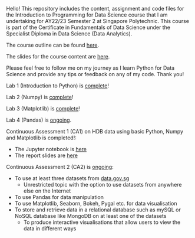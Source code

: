 Hello! This repository includes the content, assignment and code files for the Introduction to Programming for Data Science course that I am undertaking for AY22/23 Semester 2 at Singapore Polytechnic. This course is part of the Certificate in Fundamentals of Data Science under the Specialist Diploma in Data Science (Data Analytics).

The course outline can be found [here](https://github.com/iyliahutta/Intro-to-Programming-for-DS/blob/master/AY2110%20s1%20IT8701%20IPDS%20Module%20Overview%20v001.pdf).

The slides for the course content are [here](https://github.com/iyliahutta/Intro-to-Programming-for-DS/tree/master/Slides).

Please feel free to follow me on my journey as I learn Python for Data Science and provide any tips or feedback on any of my code. Thank you!

Lab 1 (Introduction to Python) is [complete](https://github.com/iyliahutta/Intro-to-Programming-for-DS/blob/master/Lab%201/Lab%201.ipynb)!

Lab 2 (Numpy) is [complete](https://github.com/iyliahutta/Intro-to-Programming-for-DS/blob/master/Lab%202/Lab%202.ipynb)!

Lab 3 (Matplotlib) is [complete](https://github.com/iyliahutta/Intro-to-Programming-for-DS/blob/master/Lab%203/Lab%203.ipynb)!

Lab 4 (Pandas) is [ongoing](https://github.com/iyliahutta/Intro-to-Programming-for-DS/blob/master/Lab%204/Lab%204.ipynb).

Continuous Assessment 1 (CA1) on HDB data using basic Python, Numpy and Matplotlib is completed!:
* The Jupyter notebook is [here](https://github.com/iyliahutta/Intro-to-Programming-for-DS/blob/master/CA1/CA1.ipynb)
* The report slides are [here](https://github.com/iyliahutta/Intro-to-Programming-for-DS/blob/master/CA1/CA1%20Slides.pptx)

Continuous Assessment 2 (CA2) is [ongoing](https://github.com/iyliahutta/Intro-to-Programming-for-DS/tree/master/CA2): 
* To use at least three datasets from [data.gov.sg](https://data.gov.sg)
    * Unrestricted topic with the option to use datasets from anywhere else on the Internet
* To use Pandas for data manipulation
* To use Matplotlib, Seaborn, Bokeh, Pygal etc. for data visualisation
* To store and retrieve data in a relational database such as mySQL or NoSQL database like MongoDB on at least one of the datasets
    * To produce interactive visualisations that allow users to view the data in different ways